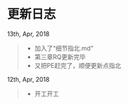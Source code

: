 **更新日志**
=====
13th, Apr, 2018
>* 加入了“细节指北.md”
>* 第三章RQ更新完毕
>* 又把PE赶完了，顺便更新点指北

12th, Apr, 2018
>* 开工开工
